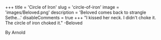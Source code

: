 +++
title = 'Circle of Iron'
slug = 'circle-of-iron'
image = 'images/Beloved.png'
description = 'Beloved comes back to strangle Sethe...'
disableComments = true
+++
"I kissed her neck. I didn't choke it. The circle of iron choked it."
\-Beloved

By Arnold
